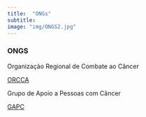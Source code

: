 ```yaml
---
title:  "ONGs"
subtitle:
image: "img/ONGS2.jpg"
---
```

### ONGS 

<div style = "text-align: justify;">

Organização Regional de Combate ao Câncer

[ORCCA](http://www.orcca.org.br/)


Grupo de Apoio a Pessoas com Câncer

[GAPC](https://www.gapc.org.br/)
</div>